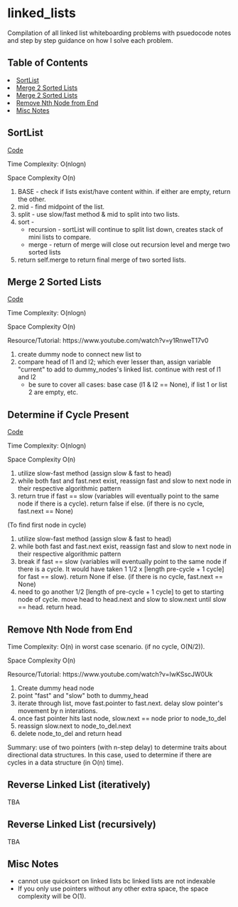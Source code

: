 <h1>linked_lists</h1>

Compilation of all linked list whiteboarding problems with psuedocode notes and step by step guidance on how I solve each problem.

## Table of Contents

<li><a href="#sortlist">SortList</a></li>
<li><a href="#mergesort">Merge 2 Sorted Lists</a></li>
<li><a href="#mergesort">Merge 2 Sorted Lists</a></li>
<li><a href="#removenth">Remove Nth Node from End</a></li>
<li><a href="#misc">Misc Notes</a></li>
</ul>

<a name="sortlist"></a>
## SortList

<p><a href="https://github.com/njbsanchez/linked_lists/blob/main/sort_linked_list.py">Code</a></p>
<p>Time Complexity: O(nlogn) </p>
<p> Space Complexity O(n)</p>

1) BASE - check if lists exist/have content within. if either are empty, return the other.
2) mid - find midpoint of the list.
3) split - use slow/fast method & mid to split into two lists. 
4) sort -
    - recursion - sortList will continue to split list down, creates stack of mini lists to compare.
    - merge - return of merge will close out recursion level and merge two sorted lists
5) return self.merge to return final merge of two sorted lists.

<a name="mergesort"></a>
## Merge 2 Sorted Lists

<p><a href="https://github.com/njbsanchez/linked_lists/blob/main/merge_lists.py">Code</a></p>
<p> Time Complexity: O(nlogn) </p>
<p> Space Complexity O(n)</p>
<p> Resource/Tutorial: https://www.youtube.com/watch?v=y1RnweT17v0 </p>

1)  create dummy node to connect new list to
2)  compare head of l1 and l2; which ever lesser than, assign variable "current" to add to dummy_nodes's linked list. continue with rest of l1 and l2
    - be sure to cover all cases: base case (l1 & l2 == None), if list 1 or list 2 are empty, etc.

<a name="llist_cycle"></a>
## Determine if Cycle Present

<p><a href="https://github.com/njbsanchez/linked_lists/blob/main/two_pointer.py">Code</a></p>
<p> Time Complexity: O(nlogn) </p>
<p> Space Complexity O(n)</p>

1) utilize slow-fast method (assign slow & fast to head)
2) while both fast and fast.next exist, reassign fast and slow to next node in their respective algorithmic pattern
3) return true if fast == slow (variables will eventually point to the same node if there is a cycle). return false if else. (if there is no cycle, fast.next == None)

(To find first node in cycle)

1) utilize slow-fast method (assign slow & fast to head)
2) while both fast and fast.next exist, reassign fast and slow to next node in their respective algorithmic pattern
3) break if fast == slow (variables will eventually point to the same node if there is a cycle. It would have taken 1 1/2 x [length pre-cycle + 1 cycle] for fast == slow). return None if else. (if there is no cycle, fast.next == None)
4) need to go another 1/2 [length of pre-cycle + 1 cycle] to get to starting node of cycle. move head to head.next and slow to slow.next until slow == head. return head.


<a name="removenth"></a>
## Remove Nth Node from End

<p> Time Complexity: O(n) in worst case scenario. (if no cycle, O(N/2)). </p>
<p> Space Complexity O(n)</p>
<p> Resource/Tutorial: https://www.youtube.com/watch?v=IwKSscJW0Uk </p>

1) Create dummy head node
2) point "fast" and "slow" both to dummy_head
3) iterate through list, move fast.pointer to fast.next. delay slow pointer's movement by n interations.
4) once fast pointer hits last node, slow.next == node prior to node_to_del
5) reassign slow.next to node_to_del.next
6) delete node_to_del and return head

Summary: use of two pointers (with n-step delay) to determine traits about directional data structures. In this case, used to determine if there are cycles in a data structure (in O(n) time).

<a name="reverse"></a>
## Reverse Linked List (iteratively)

<p>TBA </p>

## Reverse Linked List (recursively)

<p>TBA </p>

<a name="misc"></a>
## Misc Notes
- cannot use quicksort on linked lists bc linked lists are not indexable
- If you only use pointers without any other extra space, the space complexity will be O(1).
